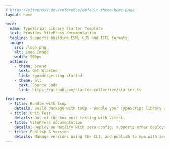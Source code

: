 ```yaml
---
# https://vitepress.dev/reference/default-theme-home-page
layout: home

hero:
  name: TypeScript Library Starter Template
  text: Provides VitePress documentation
  tagline: Supports building ESM, CJS and IIFE formats.
  image:
    src: /logo.png
    alt: Logo Image
    width: 200px
  actions:
    - theme: brand
      text: Get Started
      link: /guide/getting-started
    - theme: alt
      text: Source Code
      link: https://github.com/starter-collective/starter-ts

features:
  - title: Bundle with tsup
    details: Build package with tsup - Bundle your TypeScript library with no config.
  - title: Unit Test
    details: Out-of-the-box unit testing with Vitest.
  - title: VitePress documentation
    details: Deploy on Netlify with zero-config, supports other deployment methods as well.
  - title: Publish & Version
    details: Manage versions using the CLI, and publish to npm with zero-config
---
```

